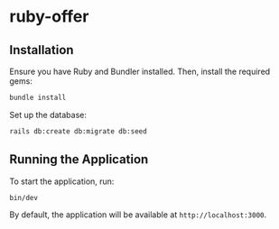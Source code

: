 # ruby-offer

## Installation

Ensure you have Ruby and Bundler installed. Then, install the required gems:

```sh
bundle install
```

Set up the database:

```sh
rails db:create db:migrate db:seed
```

## Running the Application

To start the application, run:

```sh
bin/dev
```

By default, the application will be available at `http://localhost:3000`.
```

